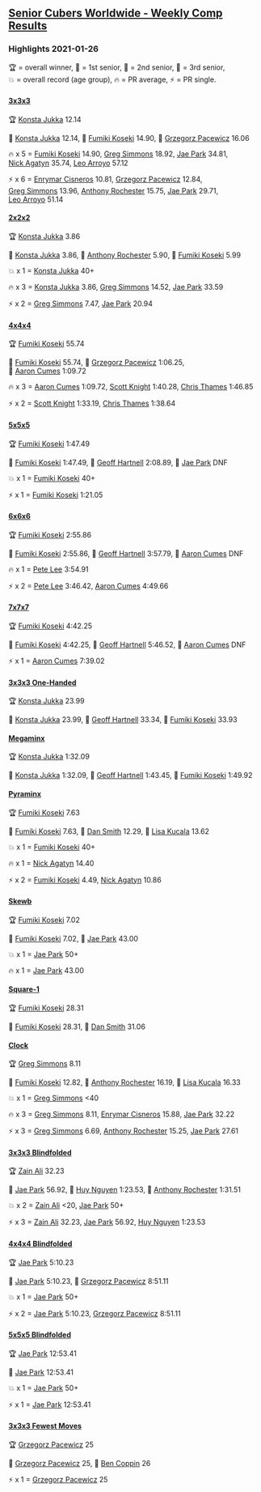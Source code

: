 <style>table {white-space: nowrap;}</style>
<link rel="stylesheet" type="text/css" href="/scw-comp/css/flags.css" />

## [Senior Cubers Worldwide - Weekly Comp Results](/scw-comp/results/)
### Highlights 2021-01-26

<span style="white-space: nowrap;">🏆 = overall winner</span>, <span style="white-space: nowrap;">🥇 = 1st senior</span>, <span style="white-space: nowrap;">🥈 = 2nd senior</span>, <span style="white-space: nowrap;">🥉 = 3rd senior</span>, <span style="white-space: nowrap;">💥 = overall record (age group)</span>, <span style="white-space: nowrap;">🔥 = PR average</span>, <span style="white-space: nowrap;">⚡ = PR single</span>.

#### [3x3x3](333.md)

<span style="white-space: nowrap;">🏆 [Konsta Jukka](../../persons/konsta_jukka/333.md) 12.14</span>

<span style="white-space: nowrap;">🥇 [Konsta Jukka](../../persons/konsta_jukka/333.md) 12.14</span>, <span style="white-space: nowrap;">🥈 [Fumiki Koseki](../../persons/fumiki_koseki/333.md) 14.90</span>, <span style="white-space: nowrap;">🥉 [Grzegorz Pacewicz](../../persons/grzegorz_pacewicz/333.md) 16.06</span>

🔥 x 5 = <span style="white-space: nowrap;">[Fumiki Koseki](../../persons/fumiki_koseki/333.md) 14.90</span>, <span style="white-space: nowrap;">[Greg Simmons](../../persons/greg_simmons/333.md) 18.92</span>, <span style="white-space: nowrap;">[Jae Park](../../persons/jae_park/333.md) 34.81</span>, <span style="white-space: nowrap;">[Nick Agatyn](../../persons/nick_agatyn/333.md) 35.74</span>, <span style="white-space: nowrap;">[Leo Arroyo](../../persons/leo_arroyo/333.md) 57.12</span>

⚡ x 6 = <span style="white-space: nowrap;">[Enrymar Cisneros](../../persons/enrymar_cisneros/333.md) 10.81</span>, <span style="white-space: nowrap;">[Grzegorz Pacewicz](../../persons/grzegorz_pacewicz/333.md) 12.84</span>, <span style="white-space: nowrap;">[Greg Simmons](../../persons/greg_simmons/333.md) 13.96</span>, <span style="white-space: nowrap;">[Anthony Rochester](../../persons/anthony_rochester/333.md) 15.75</span>, <span style="white-space: nowrap;">[Jae Park](../../persons/jae_park/333.md) 29.71</span>, <span style="white-space: nowrap;">[Leo Arroyo](../../persons/leo_arroyo/333.md) 51.14</span>

#### [2x2x2](222.md)

<span style="white-space: nowrap;">🏆 [Konsta Jukka](../../persons/konsta_jukka/222.md) 3.86</span>

<span style="white-space: nowrap;">🥇 [Konsta Jukka](../../persons/konsta_jukka/222.md) 3.86</span>, <span style="white-space: nowrap;">🥈 [Anthony Rochester](../../persons/anthony_rochester/222.md) 5.90</span>, <span style="white-space: nowrap;">🥉 [Fumiki Koseki](../../persons/fumiki_koseki/222.md) 5.99</span>

💥 x 1 = <span style="white-space: nowrap;">[Konsta Jukka](../../persons/konsta_jukka/222.md) 40+</span>

🔥 x 3 = <span style="white-space: nowrap;">[Konsta Jukka](../../persons/konsta_jukka/222.md) 3.86</span>, <span style="white-space: nowrap;">[Greg Simmons](../../persons/greg_simmons/222.md) 14.52</span>, <span style="white-space: nowrap;">[Jae Park](../../persons/jae_park/222.md) 33.59</span>

⚡ x 2 = <span style="white-space: nowrap;">[Greg Simmons](../../persons/greg_simmons/222.md) 7.47</span>, <span style="white-space: nowrap;">[Jae Park](../../persons/jae_park/222.md) 20.94</span>

#### [4x4x4](444.md)

<span style="white-space: nowrap;">🏆 [Fumiki Koseki](../../persons/fumiki_koseki/444.md) 55.74</span>

<span style="white-space: nowrap;">🥇 [Fumiki Koseki](../../persons/fumiki_koseki/444.md) 55.74</span>, <span style="white-space: nowrap;">🥈 [Grzegorz Pacewicz](../../persons/grzegorz_pacewicz/444.md) 1:06.25</span>, <span style="white-space: nowrap;">🥉 [Aaron Cumes](../../persons/aaron_cumes/444.md) 1:09.72</span>

🔥 x 3 = <span style="white-space: nowrap;">[Aaron Cumes](../../persons/aaron_cumes/444.md) 1:09.72</span>, <span style="white-space: nowrap;">[Scott Knight](../../persons/scott_knight/444.md) 1:40.28</span>, <span style="white-space: nowrap;">[Chris Thames](../../persons/chris_thames/444.md) 1:46.85</span>

⚡ x 2 = <span style="white-space: nowrap;">[Scott Knight](../../persons/scott_knight/444.md) 1:33.19</span>, <span style="white-space: nowrap;">[Chris Thames](../../persons/chris_thames/444.md) 1:38.64</span>

#### [5x5x5](555.md)

<span style="white-space: nowrap;">🏆 [Fumiki Koseki](../../persons/fumiki_koseki/555.md) 1:47.49</span>

<span style="white-space: nowrap;">🥇 [Fumiki Koseki](../../persons/fumiki_koseki/555.md) 1:47.49</span>, <span style="white-space: nowrap;">🥈 [Geoff Hartnell](../../persons/geoff_hartnell/555.md) 2:08.89</span>, <span style="white-space: nowrap;">🥉 [Jae Park](../../persons/jae_park/555.md) DNF</span>

💥 x 1 = <span style="white-space: nowrap;">[Fumiki Koseki](../../persons/fumiki_koseki/555.md) 40+</span>

⚡ x 1 = <span style="white-space: nowrap;">[Fumiki Koseki](../../persons/fumiki_koseki/555.md) 1:21.05</span>

#### [6x6x6](666.md)

<span style="white-space: nowrap;">🏆 [Fumiki Koseki](../../persons/fumiki_koseki/666.md) 2:55.86</span>

<span style="white-space: nowrap;">🥇 [Fumiki Koseki](../../persons/fumiki_koseki/666.md) 2:55.86</span>, <span style="white-space: nowrap;">🥈 [Geoff Hartnell](../../persons/geoff_hartnell/666.md) 3:57.79</span>, <span style="white-space: nowrap;">🥉 [Aaron Cumes](../../persons/aaron_cumes/666.md) DNF</span>

🔥 x 1 = <span style="white-space: nowrap;">[Pete Lee](../../persons/pete_lee/666.md) 3:54.91</span>

⚡ x 2 = <span style="white-space: nowrap;">[Pete Lee](../../persons/pete_lee/666.md) 3:46.42</span>, <span style="white-space: nowrap;">[Aaron Cumes](../../persons/aaron_cumes/666.md) 4:49.66</span>

#### [7x7x7](777.md)

<span style="white-space: nowrap;">🏆 [Fumiki Koseki](../../persons/fumiki_koseki/777.md) 4:42.25</span>

<span style="white-space: nowrap;">🥇 [Fumiki Koseki](../../persons/fumiki_koseki/777.md) 4:42.25</span>, <span style="white-space: nowrap;">🥈 [Geoff Hartnell](../../persons/geoff_hartnell/777.md) 5:46.52</span>, <span style="white-space: nowrap;">🥉 [Aaron Cumes](../../persons/aaron_cumes/777.md) DNF</span>

⚡ x 1 = <span style="white-space: nowrap;">[Aaron Cumes](../../persons/aaron_cumes/777.md) 7:39.02</span>

#### [3x3x3 One-Handed](333oh.md)

<span style="white-space: nowrap;">🏆 [Konsta Jukka](../../persons/konsta_jukka/333oh.md) 23.99</span>

<span style="white-space: nowrap;">🥇 [Konsta Jukka](../../persons/konsta_jukka/333oh.md) 23.99</span>, <span style="white-space: nowrap;">🥈 [Geoff Hartnell](../../persons/geoff_hartnell/333oh.md) 33.34</span>, <span style="white-space: nowrap;">🥉 [Fumiki Koseki](../../persons/fumiki_koseki/333oh.md) 33.93</span>

#### [Megaminx](minx.md)

<span style="white-space: nowrap;">🏆 [Konsta Jukka](../../persons/konsta_jukka/minx.md) 1:32.09</span>

<span style="white-space: nowrap;">🥇 [Konsta Jukka](../../persons/konsta_jukka/minx.md) 1:32.09</span>, <span style="white-space: nowrap;">🥈 [Geoff Hartnell](../../persons/geoff_hartnell/minx.md) 1:43.45</span>, <span style="white-space: nowrap;">🥉 [Fumiki Koseki](../../persons/fumiki_koseki/minx.md) 1:49.92</span>

#### [Pyraminx](pyram.md)

<span style="white-space: nowrap;">🏆 [Fumiki Koseki](../../persons/fumiki_koseki/pyram.md) 7.63</span>

<span style="white-space: nowrap;">🥇 [Fumiki Koseki](../../persons/fumiki_koseki/pyram.md) 7.63</span>, <span style="white-space: nowrap;">🥈 [Dan Smith](../../persons/dan_smith/pyram.md) 12.29</span>, <span style="white-space: nowrap;">🥉 [Lisa Kucala](../../persons/lisa_kucala/pyram.md) 13.62</span>

💥 x 1 = <span style="white-space: nowrap;">[Fumiki Koseki](../../persons/fumiki_koseki/pyram.md) 40+</span>

🔥 x 1 = <span style="white-space: nowrap;">[Nick Agatyn](../../persons/nick_agatyn/pyram.md) 14.40</span>

⚡ x 2 = <span style="white-space: nowrap;">[Fumiki Koseki](../../persons/fumiki_koseki/pyram.md) 4.49</span>, <span style="white-space: nowrap;">[Nick Agatyn](../../persons/nick_agatyn/pyram.md) 10.86</span>

#### [Skewb](skewb.md)

<span style="white-space: nowrap;">🏆 [Fumiki Koseki](../../persons/fumiki_koseki/skewb.md) 7.02</span>

<span style="white-space: nowrap;">🥇 [Fumiki Koseki](../../persons/fumiki_koseki/skewb.md) 7.02</span>, <span style="white-space: nowrap;">🥈 [Jae Park](../../persons/jae_park/skewb.md) 43.00</span>

💥 x 1 = <span style="white-space: nowrap;">[Jae Park](../../persons/jae_park/skewb.md) 50+</span>

🔥 x 1 = <span style="white-space: nowrap;">[Jae Park](../../persons/jae_park/skewb.md) 43.00</span>

#### [Square-1](sq1.md)

<span style="white-space: nowrap;">🏆 [Fumiki Koseki](../../persons/fumiki_koseki/sq1.md) 28.31</span>

<span style="white-space: nowrap;">🥇 [Fumiki Koseki](../../persons/fumiki_koseki/sq1.md) 28.31</span>, <span style="white-space: nowrap;">🥈 [Dan Smith](../../persons/dan_smith/sq1.md) 31.06</span>

#### [Clock](clock.md)

<span style="white-space: nowrap;">🏆 [Greg Simmons](../../persons/greg_simmons/clock.md) 8.11</span>

<span style="white-space: nowrap;">🥇 [Fumiki Koseki](../../persons/fumiki_koseki/clock.md) 12.82</span>, <span style="white-space: nowrap;">🥈 [Anthony Rochester](../../persons/anthony_rochester/clock.md) 16.19</span>, <span style="white-space: nowrap;">🥉 [Lisa Kucala](../../persons/lisa_kucala/clock.md) 16.33</span>

💥 x 1 = <span style="white-space: nowrap;">[Greg Simmons](../../persons/greg_simmons/clock.md) <40</span>

🔥 x 3 = <span style="white-space: nowrap;">[Greg Simmons](../../persons/greg_simmons/clock.md) 8.11</span>, <span style="white-space: nowrap;">[Enrymar Cisneros](../../persons/enrymar_cisneros/clock.md) 15.88</span>, <span style="white-space: nowrap;">[Jae Park](../../persons/jae_park/clock.md) 32.22</span>

⚡ x 3 = <span style="white-space: nowrap;">[Greg Simmons](../../persons/greg_simmons/clock.md) 6.69</span>, <span style="white-space: nowrap;">[Anthony Rochester](../../persons/anthony_rochester/clock.md) 15.25</span>, <span style="white-space: nowrap;">[Jae Park](../../persons/jae_park/clock.md) 27.61</span>

#### [3x3x3 Blindfolded](333bf.md)

<span style="white-space: nowrap;">🏆 [Zain Ali](../../persons/zain_ali/333bf.md) 32.23</span>

<span style="white-space: nowrap;">🥇 [Jae Park](../../persons/jae_park/333bf.md) 56.92</span>, <span style="white-space: nowrap;">🥈 [Huy Nguyen](../../persons/huy_nguyen/333bf.md) 1:23.53</span>, <span style="white-space: nowrap;">🥉 [Anthony Rochester](../../persons/anthony_rochester/333bf.md) 1:31.51</span>

💥 x 2 = <span style="white-space: nowrap;">[Zain Ali](../../persons/zain_ali/333bf.md) <20</span>, <span style="white-space: nowrap;">[Jae Park](../../persons/jae_park/333bf.md) 50+</span>

⚡ x 3 = <span style="white-space: nowrap;">[Zain Ali](../../persons/zain_ali/333bf.md) 32.23</span>, <span style="white-space: nowrap;">[Jae Park](../../persons/jae_park/333bf.md) 56.92</span>, <span style="white-space: nowrap;">[Huy Nguyen](../../persons/huy_nguyen/333bf.md) 1:23.53</span>

#### [4x4x4 Blindfolded](444bf.md)

<span style="white-space: nowrap;">🏆 [Jae Park](../../persons/jae_park/444bf.md) 5:10.23</span>

<span style="white-space: nowrap;">🥇 [Jae Park](../../persons/jae_park/444bf.md) 5:10.23</span>, <span style="white-space: nowrap;">🥈 [Grzegorz Pacewicz](../../persons/grzegorz_pacewicz/444bf.md) 8:51.11</span>

💥 x 1 = <span style="white-space: nowrap;">[Jae Park](../../persons/jae_park/444bf.md) 50+</span>

⚡ x 2 = <span style="white-space: nowrap;">[Jae Park](../../persons/jae_park/444bf.md) 5:10.23</span>, <span style="white-space: nowrap;">[Grzegorz Pacewicz](../../persons/grzegorz_pacewicz/444bf.md) 8:51.11</span>

#### [5x5x5 Blindfolded](555bf.md)

<span style="white-space: nowrap;">🏆 [Jae Park](../../persons/jae_park/555bf.md) 12:53.41</span>

<span style="white-space: nowrap;">🥇 [Jae Park](../../persons/jae_park/555bf.md) 12:53.41</span>

💥 x 1 = <span style="white-space: nowrap;">[Jae Park](../../persons/jae_park/555bf.md) 50+</span>

⚡ x 1 = <span style="white-space: nowrap;">[Jae Park](../../persons/jae_park/555bf.md) 12:53.41</span>

#### [3x3x3 Fewest Moves](333fm.md)

<span style="white-space: nowrap;">🏆 [Grzegorz Pacewicz](../../persons/grzegorz_pacewicz/333fm.md) 25</span>

<span style="white-space: nowrap;">🥇 [Grzegorz Pacewicz](../../persons/grzegorz_pacewicz/333fm.md) 25</span>, <span style="white-space: nowrap;">🥈 [Ben Coppin](../../persons/ben_coppin/333fm.md) 26</span>

⚡ x 1 = <span style="white-space: nowrap;">[Grzegorz Pacewicz](../../persons/grzegorz_pacewicz/333fm.md) 25</span>


<!-- Global site tag (gtag.js) - Google Analytics -->
<script async src="https://www.googletagmanager.com/gtag/js?id=UA-86348435-3"></script>
<script>window.dataLayer = window.dataLayer || []; function gtag() {dataLayer.push(arguments);} gtag('js', new Date()); gtag('config', 'UA-86348435-3');</script>

